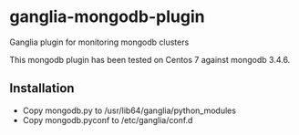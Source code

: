 # ganglia-mongodb-plugin
Ganglia plugin for monitoring mongodb clusters

This mongodb plugin has been tested on Centos 7 against mongodb 3.4.6.

## Installation

* Copy mongodb.py to /usr/lib64/ganglia/python_modules
* Copy mongodb.pyconf to /etc/ganglia/conf.d
